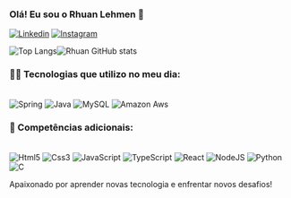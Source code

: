 ### Olá! Eu sou o Rhuan Lehmen 👋

[![Linkedin](https://img.shields.io/badge/LinkedIn-0077B5?style=for-the-badge&logo=linkedin&logoColor=white
)](https://www.linkedin.com/in/rhuan-leite)
[![Instagram](https://img.shields.io/badge/Instagram-E4405F?style=for-the-badge&logo=instagram&logoColor=white)](https://www.instagram.com/rhuan__campos/)

![Top Langs](https://github-readme-stats.vercel.app/api/top-langs/?username=rhuan-campos&layout=compact)![Rhuan GitHub stats](https://github-readme-stats.vercel.app/api?username=rhuan-campos&show_icons=true&theme=radical)

### 👨‍💻 Tecnologias que utilizo no meu dia:

<div style = "display: inline-block">
    <br/>
    <img align = "center" alt="Spring" src="https://img.shields.io/badge/Spring-6DB33F?style=for-the-badge&logo=spring&logoColor=white">
    <img align = "center" alt="Java" src="https://img.shields.io/badge/Java-ED8B00?style=for-the-badge&logo=openjdk&logoColor=white">
    <img align = "center" alt="MySQL" src="https://img.shields.io/badge/MySQL-005C84?style=for-the-badge&logo=mysql&logoColor=white">
    <img align = "center" alt="Amazon Aws" src="https://img.shields.io/badge/Amazon_AWS-232F3E?style=for-the-badge&logo=amazon-aws&logoColor=white">
</div>

### 🌱 Competências adicionais:
<div style = "display: inline-block">
    <br/>
    <img align = "center" alt="Html5" src="https://img.shields.io/badge/HTML5-E34F26?style=for-the-badge&logo=html5&logoColor=white">
    <img align = "center" alt="Css3" src="https://img.shields.io/badge/CSS3-1572B6?style=for-the-badge&logo=css3&logoColor=white">
    <img align = "center" alt="JavaScript" src="https://img.shields.io/badge/JavaScript-323330?style=for-the-badge&logo=javascript&logoColor=F7DF1E">
    <img align = "center" alt="TypeScript" src="https://img.shields.io/badge/TypeScript-007ACC?style=for-the-badge&logo=typescript&logoColor=white">
    <img align = "center" alt="React" src="https://img.shields.io/badge/React-20232A?style=for-the-badge&logo=react&logoColor=61DAFB">
    <img align = "center" alt="NodeJS" src="https://img.shields.io/badge/Node.js-43853D?style=for-the-badge&logo=node.js&logoColor=white">
    <img align = "center" alt="Python" src="https://img.shields.io/badge/Python-3776AB?style=for-the-badge&logo=python&logoColor=white">
    <img align = "center" alt="C" src="https://img.shields.io/badge/C-00599C?style=for-the-badge&logo=c&logoColor=white">
</div>

Apaixonado por aprender novas tecnologia e enfrentar novos desafios! 